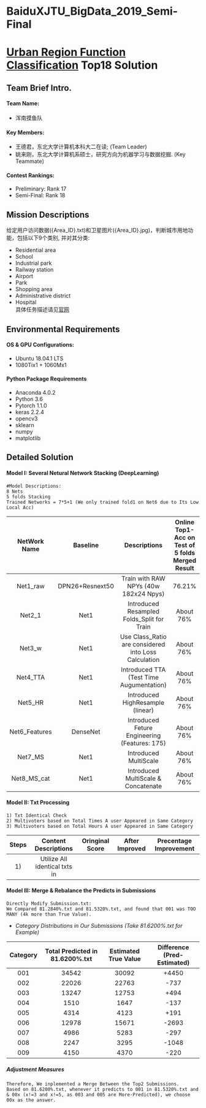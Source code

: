# BaiduXJTU_BigData_2019_Semi-Final
# **[Urban Region Function Classification](https://dianshi.baidu.com/competition/30/rank) Top18 Solution**

## Team Brief Intro.
#### Team Name: 
- 浑南摸鱼队

#### Key Members:
- 王德君，东北大学计算机本科大二在读; (Team Leader)
- 姚来刚，东北大学计算机系硕士，研究方向为机器学习与数据挖掘. (Key Teammate)

#### Contest Rankings: 
- Preliminary: Rank 17
- Semi-Final: Rank 18

## Mission Descriptions
给定用户访问数据({Area_ID}.txt)和卫星图片({Area_ID}.jpg)，判断城市用地功能，包括以下9个类别, 并对其分类:
- Residential area
- School
- Industrial park
- Railway station
- Airport
- Park
- Shopping area
- Administrative district
- Hospital  
具体任务描述请见[官网](https://dianshi.baidu.com/competition/30/question) 

## Environmental Requirements

#### OS & GPU Configurations:
- Ubuntu 18.04.1 LTS
- 1080Tix1 + 1060Mx1

#### Python Package Requirements
- Anaconda 4.0.2
- Python 3.6
- Pytorch 1.1.0
- keras 2.2.4
- opencv3
- sklearn
- numpy
- matplotlib

## Detailed Solution
#### Model I: Several Netural Network Stacking (DeepLearning)  
```
#Model Descriptions:
8 Nets
5 folds Stacking
Trained Networks = 7*5+1 (We only trained fold1 on Net6 due to Its Low Local Acc)
```
  
NetWork Name | Baseline | Descriptions | Online Top1-Acc on Test of 5 folds Merged Result
:-:          | :-:      | :-:          | :-:
Net1_raw     | DPN26+Resnext50 | Train with RAW NPYs (40w 182x24 Npys) | 76.21% |
Net2_1       | Net1 | Introduced Resampled Folds_Split for Train | About 76% |
Net3_w       | Net1 | Use Class_Ratio are considered into Loss Calculation | About 76% |
Net4_TTA     | Net1 | Introduced TTA (Test Time Augumentation) | About 76% |
Net5_HR      | Net1 | Introduced HighResample (linear) |  About 76% |
Net6_Features| DenseNet | Introduced Feture Engineering (Features: 175)| About 76% |
Net7_MS      | Net1 | Introduced MultiScale | About 76% |
Net8_MS_cat  | Net1 | Introduced MultiScale & Concatenate | About 76% |
  

#### Model II: Txt Processing
```
1) Txt Identical Check
2) Multivoters based on Total Times A user Appeared in Same Category
3) Multivoters based on Total Hours A user Appeared in Same Category
```
Steps | Content Descriptions | Oringinal Score | After Improved | Precentage Improvement
:-:   | :-:     | :-:             | :-:            | :-: 
1)    | Utilize All identical txts in 






#### Model III: Merge & Rebalance the Predicts in Submissions 

```
Directly Modify Submission.txt:
We Compared 81.2840%.txt and 81.5320%.txt, and found that 001 was TOO MANY (4k more than True Value).
```
- *Category Distributions in Our Submissions (Take 81.6200%.txt for Example)*  

Category | Total Predicted in 81.6200%.txt | Estimated True Value | Difference (Pred-Estimated) 
:-:      | :-:                             | :-:                  | :-:
001 | 34542 | 30092 | +4450 | 
002 | 22026 | 22763 | -737  | 
003 | 13247 | 12753 | +494  |
004 | 1510  | 1647  | -137  |
005 | 4314  | 4123  | +191  |
006 | 12978 | 15671 | -2693 |
007 | 4986  | 5283  | -297  |
008 | 2247  | 3295  | -1048 |
009 | 4150  | 4370  | -220  |


##### Adjustment Measures
```
Therefore, We inplemented a Merge Between the Top2 Submissions.
Based on 81.6200%.txt, whenever it predicts to 001 in 81.5320%.txt and & 00x (x!=3 and x!=5, as 003 and 005 are More-Predicted), we choose 00x as the answer.
```





